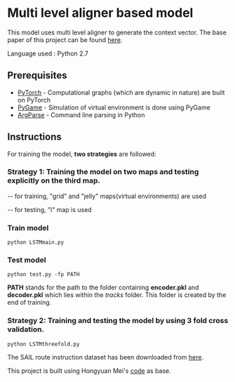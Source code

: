 # Multi level aligner based model

This model uses multi level aligner to generate the context vector. The base paper of this project can be found [here](http://www.aaai.org/ocs/index.php/AAAI/AAAI16/paper/download/12522/12021).

Language used : Python 2.7

## Prerequisites

* [PyTorch](https://pytorch.org/) - Computational graphs (which are dynamic in nature) are built on PyTorch
* [PyGame](https://www.pygame.org/wiki/GettingStarted) - Simulation of virtual environment is done using PyGame
* [ArgParse](https://docs.python.org/2/howto/argparse.html) - Command line parsing in Python

## Instructions

For training the model, **two strategies** are followed:

### Strategy 1: Training the model on two maps and testing explicitly on the third map.

-- for training, "grid" and "jelly" maps(virtual environments) are used

-- for testing, "l" map is used 

### Train model
```
python LSTMmain.py 
```

### Test model

```
python test.py -fp PATH
```
**PATH** stands for the path to the folder containing **encoder.pkl** and **decoder.pkl** which lies within the _tracks_ folder. This folder is created by the end of training.

### Strategy 2: Training and testing the model by using 3 fold cross validation.
```
python LSTMthreefold.py
```

The SAIL route instruction dataset has been downloaded from [here](http://www.cs.utexas.edu/users/ml/clamp/navigation/).

This project is built using Hongyuan Mei's [code](https://github.com/HMEIatJHU/NeuralWalker) as base. 
